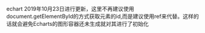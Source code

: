 echart 2019年10月23日进行更新，这里不再建议使用document.getElementById的方式获取元素的id,而是建议使用ref来代替。这样的话就会避免Echarts的图形容器还未生成就对其进行了初始化